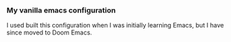 ### My vanilla emacs configuration

I used built this configuration when I was initially learning Emacs, but I have since moved to Doom Emacs.

